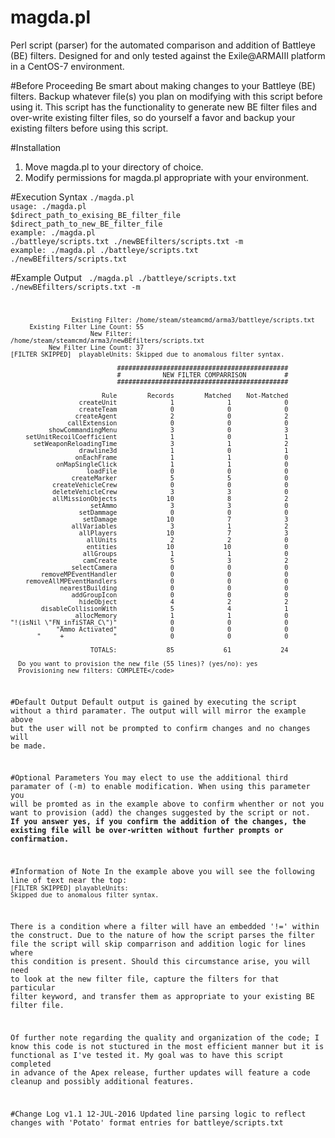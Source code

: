 # magda.pl

Perl script (parser) for the automated comparison and addition of Battleye (BE) filters. Designed for and only tested against the  Exile@ARMAIII platform in a CentOS-7 environment.

#Before Proceeding
Be smart about making changes to your Battleye (BE) filters. Backup whatever file(s) you plan on modifying with this script before using it. This script has the functionality to generate new BE filter files and over-write existing filter files, so do yourself a favor and backup your existing filters before using this script.

#Installation
1. Move magda.pl to your directory of choice.
2. Modify permissions for magda.pl appropriate with your environment.

#Execution Syntax
<code>./magda.pl</code><br>
<code>usage: ./magda.pl $direct_path_to_exising_BE_filter_file $direct_path_to_new_BE_filter_file</code><br>
<code>example: ./magda.pl ./battleye/scripts.txt ./newBEfilters/scripts.txt -m</code><br>
<code>example: ./magda.pl ./battleye/scripts.txt ./newBEfilters/scripts.txt</code><br>


#Example Output
<code>
./magda.pl ./battleye/scripts.txt ./newBEfilters/scripts.txt -m

                    Existing Filter: /home/steam/steamcmd/arma3/battleye/scripts.txt
         Existing Filter Line Count: 55
                         New Filter: /home/steam/steamcmd/arma3/newBEfilters/scripts.txt
              New Filter Line Count: 37  
    [FILTER SKIPPED]  playableUnits: Skipped due to anomalous filter syntax.

                                #############################################
                                #           NEW FILTER COMPARRISON          #
                                #############################################

                            Rule        Records        Matched    Not-Matched
                      createUnit              1              1              0
                      createTeam              0              0              0
                     createAgent              2              0              2
                   callExtension              0              0              0
              showCommandingMenu              3              0              3
        setUnitRecoilCoefficient              1              0              1
          setWeaponReloadingTime              3              1              2
                      drawline3d              1              0              1
                     onEachFrame              1              1              0
                onMapSingleClick              1              1              0
                        loadFile              0              0              0
                    createMarker              5              5              0
               createVehicleCrew              0              0              0
               deleteVehicleCrew              3              3              0
               allMissionObjects             10              8              2
                         setAmmo              3              3              0
                      setDammage              0              0              0
                       setDamage             10              7              3
                    allVariables              3              1              2
                      allPlayers             10              7              3
                        allUnits              2              2              0
                        entities             10             10              0
                       allGroups              1              1              0
                       camCreate              5              3              2
                    selectCamera              0              0              0
            removeMPEventHandler              0              0              0
        removeAllMPEventHandlers              0              0              0
                 nearestBuilding              0              0              0
                    addGroupIcon              0              0              0
                      hideObject              4              2              2
            disableCollisionWith              5              4              1
                    _allocMemory              1              1              0
    "!(isNil \"FN_infiSTAR_C\")"              0              0              0
                "Ammo Activated"              0              0              0
           "     +             "              0              0              0

                         TOTALS:             85             61             24
                       
      Do you want to provision the new file (55 lines)? (yes/no): yes
      Provisioning new filters: COMPLETE</code>

#Default Output
Default output is gained by executing the script without a third paramater. The output will will mirror the example above but the user will not be prompted to confirm changes and no changes will be made.

#Optional Parameters
You may elect to use the additional third paramater of (-m) to enable modification. When using this parameter you will be promted as in the example above to confirm whenther or not you want to provision (add) the changes suggested by the script or not. <b>If you answer yes, if you confirm the addition of the changes, the existing file will be over-written without further prompts or confirmation.</b>

#Information of Note
In the example above you will see the following line of text near the top:
<code><br>[FILTER SKIPPED]  playableUnits: Skipped due to anomalous filter syntax.</code>

There is a condition where a filter will have an embedded '!=' within the construct. Due to the nature of how the script parses the filter file the script will skip comparrison and addition logic for lines where this condition is present. Should this circumstance arise, you will need to look at the new filter file, capture the filters for that particular filter keyword, and transfer them as appropriate to your existing BE filter file.

Of further note regarding the quality and organization of the code; I know this code is not stuctured in the most efficient manner but it is functional as I've tested it. My goal was to have this script completed in advance of the Apex release, further updates will feature a code cleanup and possibly additional features.

#Change Log
v1.1  12-JUL-2016 Updated line parsing logic to reflect changes with 'Potato' format entries for battleye/scripts.txt
